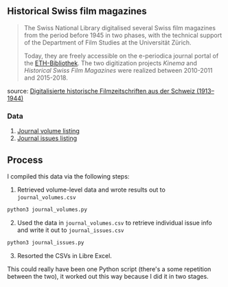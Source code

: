 ## Historical Swiss film magazines

> The Swiss National Library digitalised several Swiss film magazines from the period before 1945 in two phases, with the technical support of the Department of Film Studies at the Universität Zürich.
>
> Today, they are freely accessible on the e-periodica journal portal of the [ETH-Bibliothek](https://www.e-periodica.ch/). The two digitization projects _Kinema_ and _Historical Swiss Film Magazines_ were realized between 2010-2011 and 2015-2018.

source: [Digitalisierte historische Filmzeitschriften aus der Schweiz (1913–1944)](http://www.film.uzh.ch/de/bibliothek/zeitschriften/historical.html)

### Data

1. [Journal volume listing](./journal_volumes.csv)
2. [Journal issues listing](./journal_issues.csv)

## Process

I compiled this data via the following steps:
1. Retrieved volume-level data and wrote results out to `journal_volumes.csv`
  ```bash
  python3 journal_volumes.py
  ```
2. Used the data in `journal_volumes.csv` to retrieve individual issue info and write it out to `journal_issues.csv`
  ```bash
  python3 journal_issues.py
  ```
3. Resorted the CSVs in Libre Excel.

This could really have been one Python script (there's a some repetition between the two), it worked out this way because I did it in two stages.
